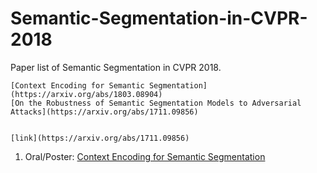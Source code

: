 # Semantic-Segmentation-in-CVPR-2018

Paper list of Semantic Segmentation in CVPR 2018.

```
[Context Encoding for Semantic Segmentation](https://arxiv.org/abs/1803.08904)
[On the Robustness of Semantic Segmentation Models to Adversarial Attacks](https://arxiv.org/abs/1711.09856)


[link](https://arxiv.org/abs/1711.09856)
```

1. Oral/Poster: [Context Encoding for Semantic Segmentation](https://arxiv.org/abs/1803.08904)
